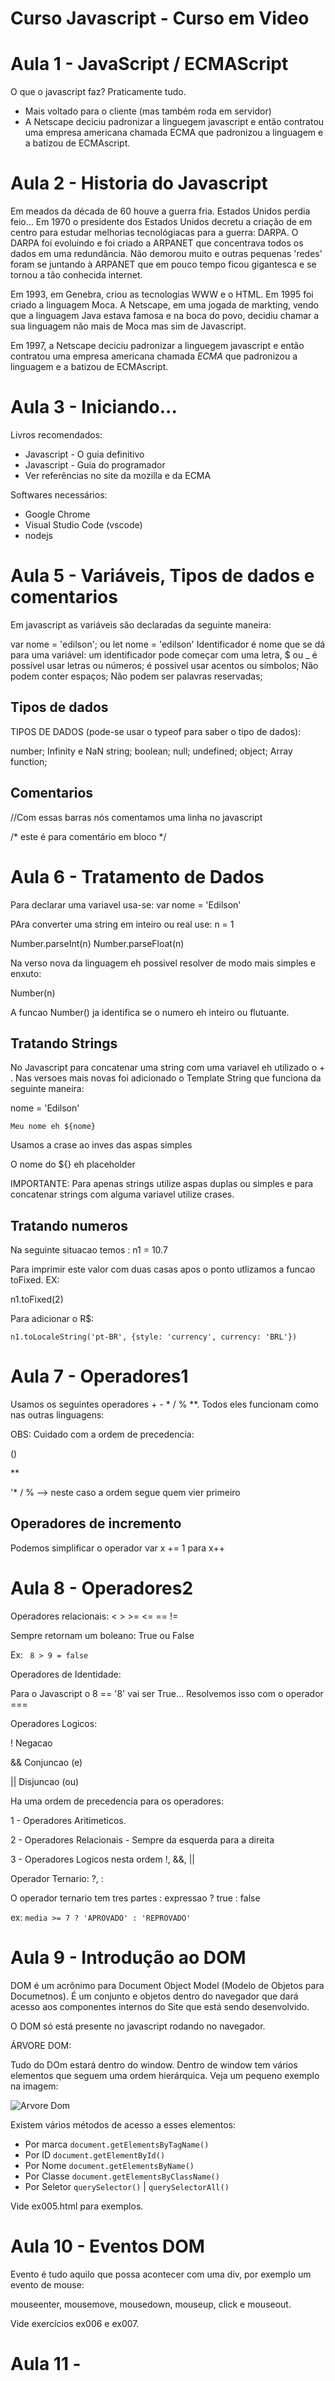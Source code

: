# Curso Javascript - Curso em Video

# Aula 1 - JavaScript / ECMAScript

O que o javascript faz? Praticamente tudo.
 * Mais voltado para o cliente (mas também roda em servidor)
 * A Netscape deciciu padronizar a linguegem javascript e então contratou uma empresa americana chamada ECMA que padronizou a linguagem e a batizou de ECMAscript.
#
# Aula 2 - Historia do Javascript
Em meados da década de 60 houve a guerra fria. Estados Unidos perdia feio... Em 1970 o presidente dos Estados Unidos decretu a criação de em centro para estudar melhorias tecnológiacas para a guerra: DARPA. O DARPA foi evoluindo e foi criado a ARPANET que concentrava todos os dados em uma redundância. Não demorou muito e outras pequenas 'redes' foram se juntando à ARPANET que em pouco tempo ficou gigantesca e se tornou a tão conhecida internet. 

Em 1993, em Genebra, criou as tecnologias WWW e o HTML.
Em 1995 foi criado a linguagem Moca. A Netscape, em uma jogada de markting, vendo que a linguagem Java estava famosa e na boca do povo, decidiu chamar a sua linguagem não mais de Moca mas sim de Javascript.

Em 1997, a Netscape deciciu padronizar a linguegem javascript e então contratou uma empresa americana chamada *ECMA* que padronizou a linguagem e a batizou de ECMAscript.

#
# Aula 3 - Iniciando...

Livros recomendados:
* Javascript - O guia definitivo
* Javascript - Guia do programador
* Ver referências no site da mozilla e da ECMA

Softwares necessários:
* Google Chrome
* Visual Studio Code (vscode)
* nodejs

#
# Aula 5 -  Variáveis, Tipos de dados e comentarios

Em javascript as variáveis são declaradas da seguinte maneira:

var nome = 'edilson'; ou
let nome = 'edilson'
Identificador é nome que se dá para uma variável: um identificador pode começar com uma letra, $ ou _
é possível usar letras ou números;
é possivel usar acentos ou símbolos;
Não podem conter espaços;
Não podem ser palavras reservadas;

## Tipos de dados

TIPOS DE DADOS (pode-se usar o typeof para saber o tipo de dados):

number; Infinity e NaN
string;
boolean;
null;
undefined;
object; Array
function;

## Comentarios

//Com essas barras nós comentamos uma linha no javascript

/*
este é para comentário em bloco
*/

#
# Aula 6 - Tratamento de Dados

Para declarar uma variavel usa-se:
var nome = 'Edilson'

PAra converter uma string em inteiro ou real use:
n = 1

Number.parseInt(n)
Number.parseFloat(n)

Na verso nova da linguagem eh possivel resolver de modo mais simples e enxuto: 

Number(n)

A funcao Number() ja identifica se o numero eh inteiro ou flutuante.

## Tratando Strings

No Javascript para concatenar uma string com uma variavel eh utilizado o + . Nas versoes mais novas foi adicionado o Template String que funciona da seguinte maneira:

nome = 'Edilson'

`Meu nome eh ${nome}`

Usamos a crase ao inves das aspas simples

O nome do ${} eh placeholder

IMPORTANTE: Para apenas strings utilize aspas duplas ou simples e para concatenar strings com alguma variavel utilize crases.

## Tratando numeros

Na seguinte situacao temos : n1 = 10.7

Para imprimir este valor com duas casas apos o ponto utlizamos a funcao toFixed. EX:

n1.toFixed(2)

Para adicionar o R$: 

```n1.toLocaleString('pt-BR', {style: 'currency', currency: 'BRL'})```

#
# Aula 7 - Operadores1

Usamos os seguintes operadores + - * / % **. Todos eles funcionam como nas outras linguagens:

OBS: Cuidado com a ordem de precedencia:

()

**

'* / % --> neste caso a ordem segue quem vier primeiro

## Operadores de incremento

Podemos simplificar o operador var x += 1 para x++
#
# Aula 8 - Operadores2

Operadores relacionais: < > >= <= == !=

Sempre retornam um boleano: True ou False

Ex: ``` 8 > 9 = false```

Operadores de Identidade:

Para o Javascript o 8 == '8' vai ser True... Resolvemos isso com o operador ===

Operadores Logicos: 

! Negacao

&& Conjuncao (e)

|| Disjuncao (ou)

Ha uma ordem de precedencia para os operadores: 

1 - Operadores Aritimeticos.

2 - Operadores Relacionais - Sempre da esquerda para a direita

3 - Operadores Logicos nesta ordem !, &&, ||

Operador Ternario: ?, :

O operador ternario tem tres partes : expressao ? true : false

ex: ```media >= 7 ? 'APROVADO' : 'REPROVADO'```


#
# Aula 9 - Introdução ao DOM

DOM é um acrônimo para Document Object Model (Modelo de Objetos para Documetnos). É um conjunto e objetos dentro do navegador que dará acesso aos componentes internos do Site que está sendo desenvolvido.

O DOM só está presente no javascript rodando no navegador. 

ÁRVORE DOM:

Tudo do DOm estará dentro do window. Dentro de window tem vários elementos que seguem uma ordem hierárquica. Veja um pequeno exemplo na imagem:

![Arvore Dom](imagens/arvore.png)

Existem vários métodos de acesso a esses elementos:  

* Por marca ```document.getElementsByTagName()```
* Por ID ```document.getElementById()```
* Por Nome ```document.getElementsByName()```
* Por Classe ```document.getElementsByClassName()```
* Por Seletor ```querySelector()``` | ```querySelectorAll()```

Vide ex005.html para exemplos.

#
# Aula 10 - Eventos DOM

Evento é tudo aquilo que possa acontecer com uma div, por exemplo um evento de mouse:

mouseenter, mousemove, mousedown, mouseup, click e mouseout.

Vide exercícios ex006 e ex007.

#
# Aula 11 - 